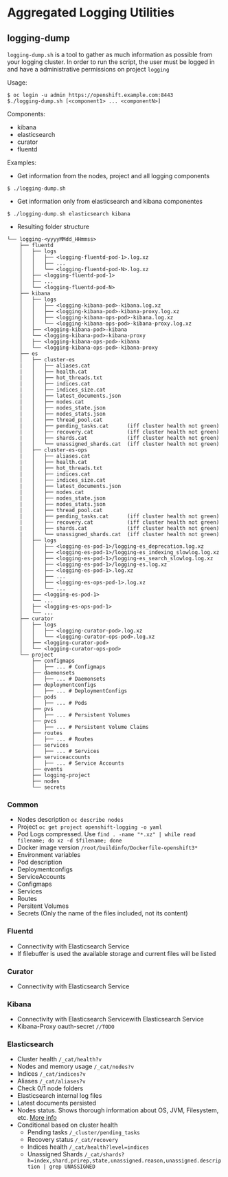 # Aggregated Logging Utilities

 ## logging-dump
`logging-dump.sh` is a tool to gather as much information as possible from your logging cluster. In order to run the script, the user must be logged in and have a administrative permissions on project `logging`

Usage:
```
$ oc login -u admin https://openshift.example.com:8443
$./logging-dump.sh [<component1> ... <componentN>]
```

Components:
* kibana
* elasticsearch
* curator
* fluentd

Examples:
* Get information from the nodes, project and all logging components

`$ ./logging-dump.sh`

* Get information only from elasticsearch and kibana componentes

`$ ./logging-dump.sh elasticsearch kibana`

* Resulting folder structure
```
└── logging-<yyyyMMdd_HHmmss>
    ├── fluentd
    │   ├── logs
    │   │   ├── <logging-fluentd-pod-1>.log.xz
    │   │   ├── ...
    │   │   └── <logging-fluentd-pod-N>.log.xz
    │   ├── <logging-fluentd-pod-1>
    │   ├── ...
    │   └── <logging-fluentd-pod-N>
    ├── kibana
    │   ├── logs
    │   │   ├── <logging-kibana-pod>-kibana.log.xz
    │   │   ├── <logging-kibana-pod>-kibana-proxy.log.xz
    │   │   ├── <logging-kibana-ops-pod>-kibana.log.xz
    │   │   └── <logging-kibana-ops-pod>-kibana-proxy.log.xz
    │   ├── <logging-kibana-pod>-kibana
    │   └── <logging-kibana-pod>-kibana-proxy
    │   ├── <logging-kibana-ops-pod>-kibana
    │   └── <logging-kibana-ops-pod>-kibana-proxy
    ├── es
    │   ├── cluster-es
    |   │   ├── aliases.cat
    |   │   ├── health.cat
    |   │   ├── hot_threads.txt
    |   │   ├── indices.cat
    |   │   ├── indices_size.cat
    |   │   ├── latest_documents.json
    |   │   ├── nodes.cat
    |   │   ├── nodes_state.json
    |   │   ├── nodes_stats.json
    |   │   ├── thread_pool.cat    
    |   │   ├── pending_tasks.cat      (iff cluster health not green)
    |   │   ├── recovery.cat           (iff cluster health not green)
    |   │   ├── shards.cat             (iff cluster health not green)
    |   │   └── unassigned_shards.cat  (iff cluster health not green)
    │   ├── cluster-es-ops
    |   │   ├── aliases.cat
    |   │   ├── health.cat
    |   │   ├── hot_threads.txt
    |   │   ├── indices.cat
    |   │   ├── indices_size.cat
    |   │   ├── latest_documents.json
    |   │   ├── nodes.cat
    |   │   ├── nodes_state.json
    |   │   ├── nodes_stats.json
    |   │   ├── thread_pool.cat
    |   │   ├── pending_tasks.cat      (iff cluster health not green)
    |   │   ├── recovery.cat           (iff cluster health not green)
    |   │   ├── shards.cat             (iff cluster health not green)
    |   │   └── unassigned_shards.cat  (iff cluster health not green)
    │   ├── logs
    │   │   ├── <logging-es-pod-1>/logging-es_deprecation.log.xz
    │   │   ├── <logging-es-pod-1>/logging-es_indexing_slowlog.log.xz
    │   │   ├── <logging-es-pod-1>/logging-es_search_slowlog.log.xz
    │   │   ├── <logging-es-pod-1>/logging-es.log.xz
    │   │   ├── <logging-es-pod-1>.log.xz
    │   │   ├── ...
    │   │   ├── <logging-es-ops-pod-1>.log.xz
    │   │   └── ...
    │   ├── <logging-es-pod-1>
    │   └── ...
    │   ├── <logging-es-ops-pod-1>
    │   └── ...
    ├── curator
    │   ├── logs
    │   │   ├── <logging-curator-pod>.log.xz
    │   │   └── <logging-curator-ops-pod>.log.xz
    │   ├── <logging-curator-pod>
    │   └── <logging-curator-ops-pod>
    └── project
        ├── configmaps
        │   ├── ... # Configmaps
        ├── daemonsets
        │   ├── ... # Daemonsets
        ├── deploymentconfigs
        │   ├── ... # DeploymentConfigs
        ├── pods
        │   ├── ... # Pods
        ├── pvs
        │   ├── ... # Persistent Volumes
        ├── pvcs
        │   ├── ... # Persistent Volume Claims
        ├── routes
        │   ├── ... # Routes
        ├── services
        │   ├── ... # Services
        ├── serviceaccounts
        │   ├── ... # Service Accounts
        ├── events
        ├── logging-project
        ├── nodes
        └── secrets
```


### Common
* Nodes description `oc describe nodes`
* Project `oc get project openshift-logging -o yaml`
* Pod Logs compressed. Use `find . -name "*.xz" | while read filename; do xz -d $filename; done`
* Docker image version `/root/buildinfo/Dockerfile-openshift3*`
* Environment variables
* Pod description
* Deploymentconfigs
* ServiceAccounts
* Configmaps
* Services
* Routes
* Persitent Volumes
* Secrets (Only the name of the files included, not its content)

### Fluentd
* Connectivity with Elasticsearch Service
* If filebuffer is used the available storage and current files will be listed

### Curator
* Connectivity with Elasticsearch Service

### Kibana
* Connectivity with Elasticsearch Servicewith Elasticsearch Service
* Kibana-Proxy oauth-secret `//TODO`

### Elasticsearch
* Cluster health `/_cat/health?v`
* Nodes and memory usage `/_cat/nodes?v`
* Indices `/_cat/indices?v`
* Aliases `/_cat/aliases?v`
* Check 0/1 node folders
* Elasticsearch internal log files
* Latest documents persisted
* Nodes status. Shows thorough information about OS, JVM, Filesystem, etc. [More info](https://www.elastic.co/guide/en/elasticsearch/reference/current/cluster-nodes-stats.html)
* Conditional based on cluster health
  * Pending tasks `/_cluster/pending_tasks`
  * Recovery status `/_cat/recovery`
  * Indices health `/_cat/health?level=indices`
  * Unassigned Shards `/_cat/shards?h=index,shard,prirep,state,unassigned.reason,unassigned.description | grep UNASSIGNED`

